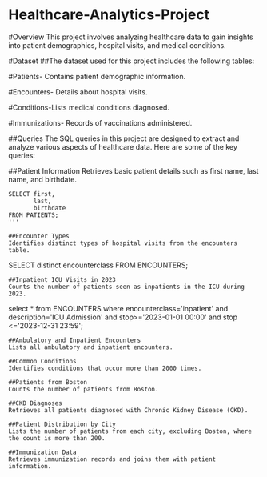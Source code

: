 # Healthcare-Analytics-Project
#Overview
This project involves analyzing healthcare data to gain insights into patient demographics, hospital visits, and medical conditions.

#Dataset
##The dataset used for this project includes the following tables:

#Patients- Contains patient demographic information.

#Encounters- Details about hospital visits.

#Conditions-Lists medical conditions diagnosed.

#Immunizations- Records of vaccinations administered.

##Queries
The SQL queries in this project are designed to extract and analyze various aspects of healthcare data. Here are some of the key queries:


##Patient Information
Retrieves basic patient details such as first name, last name, and birthdate.
```
SELECT first,
       last,
       birthdate
FROM PATIENTS;
'''

##Encounter Types
Identifies distinct types of hospital visits from the encounters table.
```
SELECT distinct encounterclass
FROM ENCOUNTERS;
```
##Inpatient ICU Visits in 2023
Counts the number of patients seen as inpatients in the ICU during 2023.
```
select *
from ENCOUNTERS
where encounterclass='inpatient'
 and description='ICU Admission'
 and stop>='2023-01-01 00:00'
 and stop <='2023-12-31 23:59';
 ```
##Ambulatory and Inpatient Encounters
Lists all ambulatory and inpatient encounters.

##Common Conditions
Identifies conditions that occur more than 2000 times.

##Patients from Boston
Counts the number of patients from Boston.

##CKD Diagnoses
Retrieves all patients diagnosed with Chronic Kidney Disease (CKD).

##Patient Distribution by City
Lists the number of patients from each city, excluding Boston, where the count is more than 200.

##Immunization Data
Retrieves immunization records and joins them with patient information.
